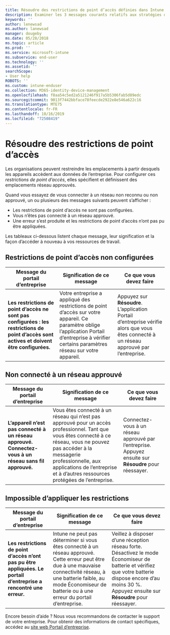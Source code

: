 ```yaml
---
title: Résoudre des restrictions de point d’accès définies dans Intune
description: Examiner les 3 messages courants relatifs aux stratégies de restriction de point d’accès d’Intune et découvrir comment les résoudre
keywords: ''
author: lenewsad
ms.author: lanewsad
manager: dougeby
ms.date: 05/28/2018
ms.topic: article
ms.prod: ''
ms.service: microsoft-intune
ms.subservice: end-user
ms.technology: ''
ms.assetid: ''
searchScope:
- User help
ROBOTS: ''
ms.custom: intune-enduser
ms.collection: M365-identity-device-management
ms.openlocfilehash: f8aa54c5ed2a5121246f917a5b5306fab5d89edc
ms.sourcegitcommit: 9013f7442bbface78feecde2922e8e546a622c16
ms.translationtype: MTE75
ms.contentlocale: fr-FR
ms.lasthandoff: 10/16/2019
ms.locfileid: "72508419"
---
```

# <a name="resolve-access-point-restrictions"></a>Résoudre des restrictions de point d’accès

Les organisations peuvent restreindre les emplacements à partir desquels les appareils accèdent aux données de l’entreprise.
Pour configurer ces *restrictions de point d’accès*, elles spécifient et définissent des emplacements réseau approuvés.  

Quand vous essayez de vous connecter à un réseau non reconnu ou non approuvé, un ou plusieurs des messages suivants peuvent s’afficher :

* Les restrictions de point d’accès ne sont pas configurées.
* Vous n’êtes pas connecté à un réseau approuvé.
* Une erreur s’est produite et les restrictions de point d’accès n’ont pas pu être appliquées.

 Les tableaux ci-dessous listent chaque message, leur signification et la façon d’accéder à nouveau à vos ressources de travail.

## <a name="access-point-restrictions-not-set-up"></a>Restrictions de point d’accès non configurées  
| Message du portail d’entreprise | Signification de ce message | Ce que vous devez faire                                                               
|------------------------|--------------------------|--------------------------|
| **Les restrictions de point d’accès ne sont pas configurées : les restrictions de point d’accès sont actives et doivent être configurées.** | Votre entreprise a appliqué des restrictions de point d’accès sur votre appareil. Ce paramètre oblige l’application Portail d’entreprise à vérifier certains paramètres réseau sur votre appareil. | Appuyez sur **Résoudre**. L’application Portail d’entreprise vérifie alors que vous êtes connecté à un réseau approuvé par l’entreprise. |

## <a name="not-connected-to-an-approved-network"></a>Non connecté à un réseau approuvé  

| Message du portail d’entreprise | Signification de ce message | Ce que vous devez faire                                                                   
|------------------------|-----------------------------------|--------------------------|
| **L’appareil n’est pas connecté à un réseau approuvé. Connectez-vous à un réseau sans fil approuvé.** | Vous êtes connecté à un réseau qui n’est pas approuvé pour un accès professionnel. Tant que vous êtes connecté à ce réseau, vous ne pouvez pas accéder à la messagerie professionnelle, aux applications de l’entreprise et à d’autres ressources protégées de l’entreprise. | Connectez-vous à un réseau approuvé par l’entreprise. Appuyez ensuite sur **Résoudre** pour réessayer. |

## <a name="restrictions-couldnt-be-enforced"></a>Impossible d’appliquer les restrictions  

| Message du portail d’entreprise | Signification de ce message | Ce que vous devez faire                                                                      
|------------------------|-----------------------------------|--------------------------|
| **Les restrictions de point d’accès n’ont pas pu être appliquées. Le portail d’entreprise a rencontré une erreur.** | Intune ne peut pas déterminer si vous êtes connecté à un réseau approuvé. Cette erreur peut être due à une mauvaise connectivité réseau, à une batterie faible, au mode Économiseur de batterie ou à une erreur du portail d’entreprise. | Veillez à disposer d’une réception réseau forte. Désactivez le mode Économiseur de batterie et vérifiez que votre batterie dispose encore d’au moins 30 %. Appuyez ensuite sur **Résoudre** pour réessayer. 

Encore besoin d’aide ? Nous vous recommandons de contacter le support de votre entreprise. Pour obtenir des informations de contact spécifiques, accédez au [site web Portail d’entreprise](https://portal.manage.microsoft.com/#HelpDeskDialog).

